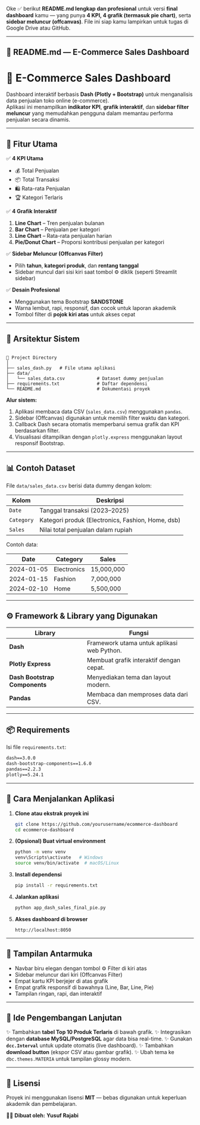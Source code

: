 Oke ✅ berikut **README.md lengkap dan profesional** untuk versi **final dashboard** kamu — yang punya **4 KPI, 4 grafik (termasuk pie chart)**, serta **sidebar meluncur (offcanvas)**.
File ini siap kamu lampirkan untuk tugas di Google Drive atau GitHub.

---

## 🧾 README.md — E-Commerce Sales Dashboard


# 🛒 E-Commerce Sales Dashboard

Dashboard interaktif berbasis **Dash (Plotly + Bootstrap)** untuk menganalisis data penjualan toko online (e-commerce).  
Aplikasi ini menampilkan **indikator KPI**, **grafik interaktif**, dan **sidebar filter meluncur** yang memudahkan pengguna dalam memantau performa penjualan secara dinamis.

---

## 🚀 Fitur Utama

✅ **4 KPI Utama**
- 💰 Total Penjualan  
- 📦 Total Transaksi  
- 🛍️ Rata-rata Penjualan  
- 🏆 Kategori Terlaris  

✅ **4 Grafik Interaktif**
1. **Line Chart** – Tren penjualan bulanan  
2. **Bar Chart** – Penjualan per kategori  
3. **Line Chart** – Rata-rata penjualan harian  
4. **Pie/Donut Chart** – Proporsi kontribusi penjualan per kategori  

✅ **Sidebar Meluncur (Offcanvas Filter)**
- Pilih **tahun**, **kategori produk**, dan **rentang tanggal**  
- Sidebar muncul dari sisi kiri saat tombol ⚙️ diklik (seperti Streamlit sidebar)

✅ **Desain Profesional**
- Menggunakan tema Bootstrap **SANDSTONE**  
- Warna lembut, rapi, responsif, dan cocok untuk laporan akademik  
- Tombol filter di **pojok kiri atas** untuk akses cepat  

---

## 🧠 Arsitektur Sistem

```

📂 Project Directory
│
├── sales_dash.py   # File utama aplikasi
├── data/
│   └── sales_data.csv            # Dataset dummy penjualan
├── requirements.txt              # Daftar dependensi
└── README.md                     # Dokumentasi proyek

````

**Alur sistem:**
1. Aplikasi membaca data CSV (`sales_data.csv`) menggunakan `pandas`.
2. Sidebar (Offcanvas) digunakan untuk memilih filter waktu dan kategori.
3. Callback Dash secara otomatis memperbarui semua grafik dan KPI berdasarkan filter.
4. Visualisasi ditampilkan dengan `plotly.express` menggunakan layout responsif Bootstrap.

---

## 📊 Contoh Dataset

File `data/sales_data.csv` berisi data dummy dengan kolom:

| Kolom | Deskripsi |
|--------|------------|
| `Date` | Tanggal transaksi (2023–2025) |
| `Category` | Kategori produk (Electronics, Fashion, Home, dsb) |
| `Sales` | Nilai total penjualan dalam rupiah |

Contoh data:

| Date | Category | Sales |
|------|-----------|-------|
| 2024-01-05 | Electronics | 15,000,000 |
| 2024-01-15 | Fashion | 7,000,000 |
| 2024-02-10 | Home | 5,500,000 |

---

## ⚙️ Framework & Library yang Digunakan

| Library | Fungsi |
|----------|--------|
| **Dash** | Framework utama untuk aplikasi web Python. |
| **Plotly Express** | Membuat grafik interaktif dengan cepat. |
| **Dash Bootstrap Components** | Menyediakan tema dan layout modern. |
| **Pandas** | Membaca dan memproses data dari CSV. |

---

## 📦 Requirements

Isi file `requirements.txt`:

```txt
dash==3.0.0
dash-bootstrap-components==1.6.0
pandas==2.2.3
plotly==5.24.1
````

---

## 🧩 Cara Menjalankan Aplikasi

1. **Clone atau ekstrak proyek ini**

   ```bash
   git clone https://github.com/yourusername/ecommerce-dashboard
   cd ecommerce-dashboard
   ```

2. **(Opsional) Buat virtual environment**

   ```bash
   python -m venv venv
   venv\Scripts\activate   # Windows
   source venv/bin/activate  # macOS/Linux
   ```

3. **Install dependensi**

   ```bash
   pip install -r requirements.txt
   ```

4. **Jalankan aplikasi**

   ```bash
   python app_dash_sales_final_pie.py
   ```

5. **Akses dashboard di browser**

   ```
   http://localhost:8050
   ```

---

## 🎨 Tampilan Antarmuka

* Navbar biru elegan dengan tombol ⚙️ Filter di kiri atas
* Sidebar meluncur dari kiri (Offcanvas Filter)
* Empat kartu KPI berjejer di atas grafik
* Empat grafik responsif di bawahnya (Line, Bar, Line, Pie)
* Tampilan ringan, rapi, dan interaktif

---

## 🧠 Ide Pengembangan Lanjutan

✨ Tambahkan **tabel Top 10 Produk Terlaris** di bawah grafik.
✨ Integrasikan dengan **database MySQL/PostgreSQL** agar data bisa real-time.
✨ Gunakan **`dcc.Interval`** untuk update otomatis (live dashboard).
✨ Tambahkan **download button** (ekspor CSV atau gambar grafik).
✨ Ubah tema ke `dbc.themes.MATERIA` untuk tampilan glossy modern.

---

## 📜 Lisensi

Proyek ini menggunakan lisensi **MIT** — bebas digunakan untuk keperluan akademik dan pembelajaran.



👨‍💻 **Dibuat oleh:**
**Yusuf Rajabi**
